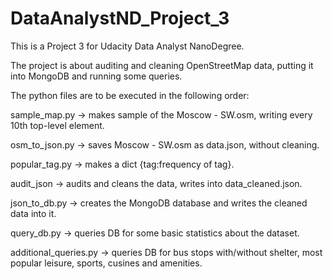 # DataAnalystND_Project_3
This is a Project 3 for Udacity Data Analyst NanoDegree.

The project is about auditing and cleaning OpenStreetMap data, putting it into MongoDB and running some queries.

The python files are to be executed in the following order:

sample_map.py -> makes sample of the Moscow - SW.osm, writing every 10th top-level element.

osm_to_json.py -> saves Moscow - SW.osm as data.json, without cleaning.

popular_tag.py -> makes a dict {tag:frequency of tag}.

audit_json -> audits and cleans the data, writes into data_cleaned.json.

json_to_db.py -> creates the MongoDB database and writes the cleaned data into it.

query_db.py -> queries DB for some basic statistics about the dataset.

additional_queries.py -> queries DB for bus stops with/without shelter, most popular leisure, sports, cusines and amenities.
